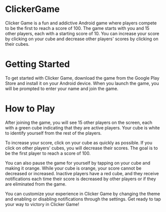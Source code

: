 # ClickerGame

Clicker Game is a fun and addictive Android game where players compete to be the first to reach a score of 100. The game starts with you and 15 other players, each with a starting score of 10. You can increase your score by clicking on your cube and decrease other players' scores by clicking on their cubes.

# Getting Started

To get started with Clicker Game, download the game from the Google Play Store and install it on your Android device. When you launch the game, you will be prompted to enter your name and join the game.

# How to Play

After joining the game, you will see 15 other players on the screen, each with a green cube indicating that they are active players. Your cube is white to identify yourself from the rest of the players.

To increase your score, click on your cube as quickly as possible. If you click on other players' cubes, you will decrease their scores. The goal is to be the first player to reach a score of 100.

You can also pause the game for yourself by tapping on your cube and making it orange. While your cube is orange, your score cannot be decreased or increased. Inactive players have a red cube, and they receive notifications each time their score is decreased by other players or if they are eliminated from the game.

You can customize your experience in Clicker Game by changing the theme and enabling or disabling notifications through the settings. Get ready to tap your way to victory in Clicker Game!
